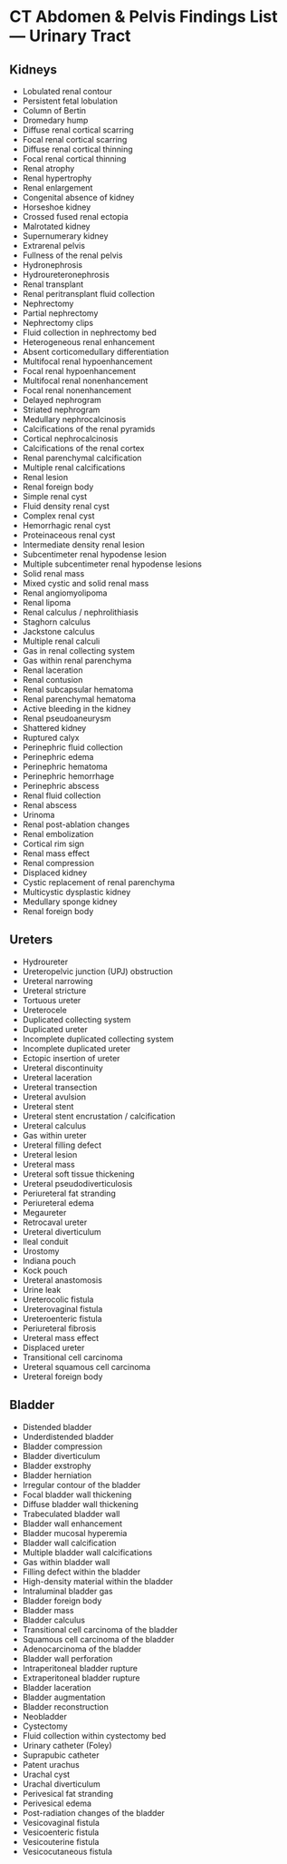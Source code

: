# CT Abdomen & Pelvis Findings List — Urinary Tract

## Kidneys

- Lobulated renal contour
- Persistent fetal lobulation
- Column of Bertin
- Dromedary hump
- Diffuse renal cortical scarring
- Focal renal cortical scarring
- Diffuse renal cortical thinning
- Focal renal cortical thinning
- Renal atrophy
- Renal hypertrophy
- Renal enlargement
- Congenital absence of kidney
- Horseshoe kidney
- Crossed fused renal ectopia
- Malrotated kidney
- Supernumerary kidney
- Extrarenal pelvis
- Fullness of the renal pelvis
- Hydronephrosis
- Hydroureteronephrosis
- Renal transplant
- Renal peritransplant fluid collection
- Nephrectomy
- Partial nephrectomy
- Nephrectomy clips
- Fluid collection in nephrectomy bed
- Heterogeneous renal enhancement
- Absent corticomedullary differentiation
- Multifocal renal hypoenhancement
- Focal renal hypoenhancement
- Multifocal renal nonenhancement
- Focal renal nonenhancement
- Delayed nephrogram
- Striated nephrogram
- Medullary nephrocalcinosis
- Calcifications of the renal pyramids
- Cortical nephrocalcinosis
- Calcifications of the renal cortex
- Renal parenchymal calcification
- Multiple renal calcifications
- Renal lesion
- Renal foreign body
- Simple renal cyst
- Fluid density renal cyst
- Complex renal cyst
- Hemorrhagic renal cyst
- Proteinaceous renal cyst
- Intermediate density renal lesion
- Subcentimeter renal hypodense lesion
- Multiple subcentimeter renal hypodense lesions
- Solid renal mass
- Mixed cystic and solid renal mass
- Renal angiomyolipoma
- Renal lipoma
- Renal calculus / nephrolithiasis
- Staghorn calculus
- Jackstone calculus
- Multiple renal calculi
- Gas in renal collecting system
- Gas within renal parenchyma
- Renal laceration
- Renal contusion
- Renal subcapsular hematoma
- Renal parenchymal hematoma
- Active bleeding in the kidney
- Renal pseudoaneurysm
- Shattered kidney
- Ruptured calyx
- Perinephric fluid collection
- Perinephric edema
- Perinephric hematoma
- Perinephric hemorrhage
- Perinephric abscess
- Renal fluid collection
- Renal abscess
- Urinoma
- Renal post-ablation changes
- Renal embolization
- Cortical rim sign
- Renal mass effect
- Renal compression
- Displaced kidney
- Cystic replacement of renal parenchyma
- Multicystic dysplastic kidney
- Medullary sponge kidney
- Renal foreign body

## Ureters

- Hydroureter
- Ureteropelvic junction (UPJ) obstruction
- Ureteral narrowing
- Ureteral stricture
- Tortuous ureter
- Ureterocele
- Duplicated collecting system
- Duplicated ureter
- Incomplete duplicated collecting system
- Incomplete duplicated ureter
- Ectopic insertion of ureter
- Ureteral discontinuity
- Ureteral laceration
- Ureteral transection
- Ureteral avulsion
- Ureteral stent
- Ureteral stent encrustation / calcification
- Ureteral calculus
- Gas within ureter
- Ureteral filling defect
- Ureteral lesion
- Ureteral mass
- Ureteral soft tissue thickening
- Ureteral pseudodiverticulosis
- Periureteral fat stranding
- Periureteral edema
- Megaureter
- Retrocaval ureter
- Ureteral diverticulum
- Ileal conduit
- Urostomy
- Indiana pouch
- Kock pouch
- Ureteral anastomosis
- Urine leak
- Ureterocolic fistula
- Ureterovaginal fistula
- Ureteroenteric fistula
- Periureteral fibrosis
- Ureteral mass effect
- Displaced ureter
- Transitional cell carcinoma
- Ureteral squamous cell carcinoma
- Ureteral foreign body

## Bladder

- Distended bladder
- Underdistended bladder
- Bladder compression
- Bladder diverticulum
- Bladder exstrophy
- Bladder herniation
- Irregular contour of the bladder
- Focal bladder wall thickening
- Diffuse bladder wall thickening
- Trabeculated bladder wall
- Bladder wall enhancement
- Bladder mucosal hyperemia
- Bladder wall calcification
- Multiple bladder wall calcifications
- Gas within bladder wall
- Filling defect within the bladder
- High-density material within the bladder
- Intraluminal bladder gas
- Bladder foreign body
- Bladder mass
- Bladder calculus
- Transitional cell carcinoma of the bladder
- Squamous cell carcinoma of the bladder
- Adenocarcinoma of the bladder
- Bladder wall perforation
- Intraperitoneal bladder rupture
- Extraperitoneal bladder rupture
- Bladder laceration
- Bladder augmentation
- Bladder reconstruction
- Neobladder
- Cystectomy
- Fluid collection within cystectomy bed
- Urinary catheter (Foley)
- Suprapubic catheter
- Patent urachus
- Urachal cyst
- Urachal diverticulum
- Perivesical fat stranding
- Perivesical edema
- Post-radiation changes of the bladder
- Vesicovaginal fistula
- Vesicoenteric fistula
- Vesicouterine fistula
- Vesicocutaneous fistula
